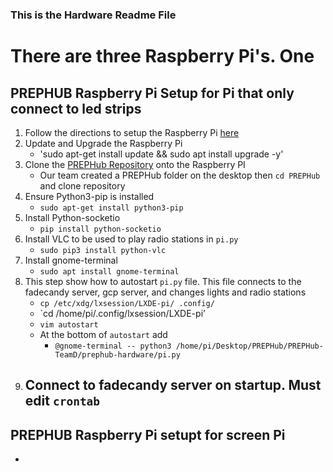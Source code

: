 ### This is the Hardware Readme File
# There are three Raspberry Pi's. One 


## PREPHUB Raspberry Pi Setup for Pi that only connect to led strips
1. Follow the directions to setup the Raspberry Pi [here](https://www.raspberrypi.org/help/quick-start-guide/2/)  
2. Update and Upgrade the Raspberry Pi  
   - 'sudo apt-get install update && sudo apt install upgrade -y'  
3. Clone the [PREPHub Repository]() onto the Raspberry PI  
   - Our team created a PREPHub folder on the desktop then `cd PREPHub` and clone repository  
4. Ensure Python3-pip is installed  
   - `sudo apt-get install python3-pip`  
5. Install Python-socketio  
   - `pip install python-socketio`  
6. Install VLC to be used to play radio stations in `pi.py`  
   - `sudo pip3 install python-vlc`  
7. Install gnome-terminal  
   - `sudo apt install gnome-terminal`  
8. This step show how to autostart `pi.py` file. This file connects to the fadecandy server, gcp server, and changes lights and radio stations  
   - `cp /etc/xdg/lxsession/LXDE-pi/ .config/`  
   - `cd /home/pi/.config/lxsession/LXDE-pi’  
   - `vim autostart`
   - At the bottom of `autostart` add
     - `@gnome-terminal -- python3 /home/pi/Desktop/PREPHub/PREPHub-TeamD/prephub-hardware/pi.py`  
9. Connect to fadecandy server on startup. Must edit `crontab`
   -  

## PREPHUB Raspberry Pi setupt for screen Pi
   - 
 
